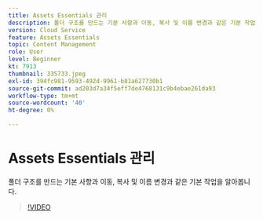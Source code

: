 ```yaml
---
title: Assets Essentials 관리
description: 폴더 구조를 만드는 기본 사항과 이동, 복사 및 이름 변경과 같은 기본 작업을 알아봅니다.
version: Cloud Service
feature: Assets Essentials
topic: Content Management
role: User
level: Beginner
kt: 7913
thumbnail: 335733.jpeg
exl-id: 394fc981-9593-492d-9961-b81a627730b1
source-git-commit: ad203d7a34f5eff7de4768131c9b4ebae261da93
workflow-type: tm+mt
source-wordcount: '40'
ht-degree: 0%

---
```


# Assets Essentials 관리

폴더 구조를 만드는 기본 사항과 이동, 복사 및 이름 변경과 같은 기본 작업을 알아봅니다.

>[!VIDEO](https://video.tv.adobe.com/v/335733/?quality=12&learn=on)
